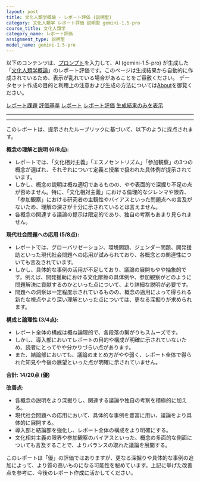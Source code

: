 ```yaml
---
layout: post
title: 文化人類学概論 - レポート評価 (説明型)
category: 文化人類学 レポート評価 説明型 gemini-1.5-pro
course_title: 文化人類学
category_name: レポート評価
assignment_type: 説明型
model_name: gemini-1.5-pro
---
```


以下のコンテンツは、[プロンプト](http://127.0.0.1:8000/generated/文化人類学/gemini-1.5-pro/prompt_レポート評価-説明型.md)を入力して、AI (gemini-1.5-pro) が生成した「[文化人類学概論](/contents/文化人類学/)」のレポート評価です。このページは生成結果から自動的に作成されているため、表示が乱れている場合があることをご容赦ください。
データセット作成の目的と利用上の注意および生成の方法については[About](/About)を御覧ください。

[レポート課題](../レポート課題-説明型)
[評価基準](../評価基準-説明型)
[レポート](../レポート-説明型)
[レポート評価](../レポート評価-説明型)
[生成結果のみを表示](http://127.0.0.1:8000/generated/文化人類学/gemini-1.5-pro/レポート評価-説明型.md)
  

***
***
  
このレポートは、提示されたルーブリックに基づいて、以下のように採点されます。

**概念の理解と説明 (6/8点):**

* レポートでは、「文化相対主義」「エスノセントリズム」「参加観察」の3つの概念が選ばれ、それぞれについて定義と授業で扱われた具体例が提示されています。
* しかし、概念の説明は概ね適切であるものの、やや表面的で深掘り不足の点が否めません。特に、「文化相対主義」における倫理的なジレンマや限界、「参加観察」における研究者の主観性やバイアスといった問題点への言及がないため、理解の深さが十分に示されているとは言えません。
* 各概念の関連する議論の提示は限定的であり、独自の考察もあまり見られません。

**現代社会問題への応用 (5/8点):**

* レポートでは、グローバリゼーション、環境問題、ジェンダー問題、開発援助といった現代社会問題への応用が試みられており、各概念との関連性についても言及されています。
* しかし、具体的な事例の活用が不足しており、議論の展開もやや抽象的です。例えば、開発援助における文化摩擦の具体例や、参加観察がどのように問題解決に貢献するのかといった点について、より詳細な説明が必要です。
* 問題への洞察は一定程度示されているものの、概念の適用によって得られる新たな視点やより深い理解といった点については、更なる深掘りが求められます。

**構成と論理性 (3/4点):**

* レポート全体の構成は概ね論理的で、各段落の繋がりもスムーズです。
* しかし、導入部においてレポートの目的や構成が明確に示されていないため、読者にとってやや分かりづらい点があります。
* また、結論部においても、議論のまとめ方がやや弱く、レポート全体で得られた知見や今後の展望といった点が明確に示されていません。


**合計: 14/20点 (優)**

**改善点:**

* 各概念の説明をより深掘りし、関連する議論や独自の考察を積極的に加える。
* 現代社会問題への応用において、具体的な事例を豊富に用い、議論をより具体的に展開する。
* 導入部と結論部を強化し、レポート全体の構成をより明確にする。
* 文化相対主義の限界や参加観察のバイアスといった、概念の多面的な側面についても言及することで、よりバランスの取れた議論を展開する。


このレポートは「優」の評価ではありますが、更なる深掘りや具体的な事例の追加によって、より質の高いものになる可能性を秘めています。上記に挙げた改善点を参考に、今後のレポート作成に活かしてください。
